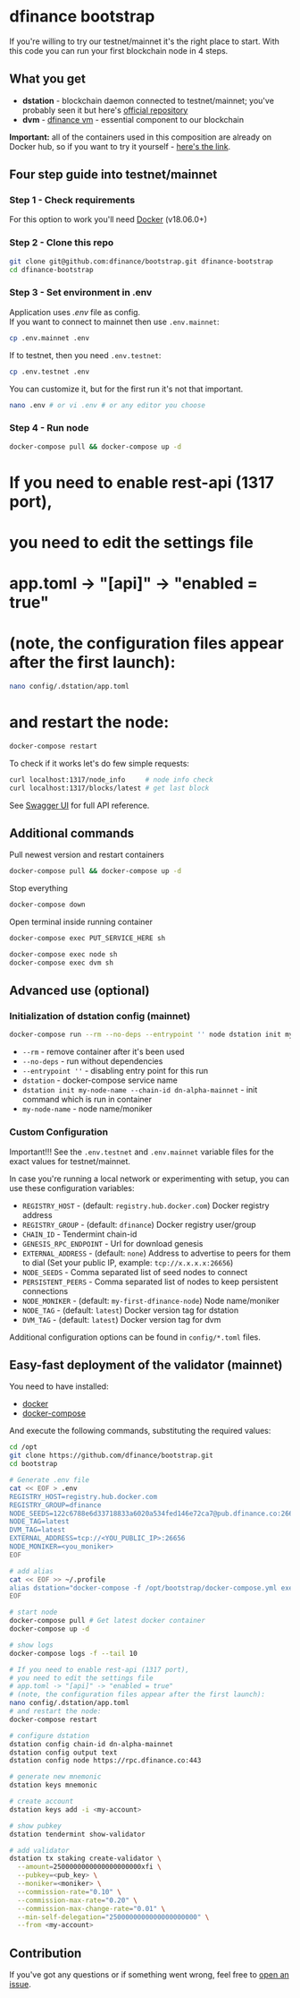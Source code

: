 # dfinance bootstrap

If you're willing to try our testnet/mainnet it's the right place to start. With this code you can run your first blockchain node in 4 steps.

## What you get

- **dstation** - blockchain daemon connected to testnet/mainnet; you've probably seen it but here's [official repository](https://github.com/dfinance/dstation)
- **dvm** - [dfinance vm](https://github.com/dfinance/dvm) - essential component to our blockchain

**Important:** all of the containers used in this composition are already on Docker hub, so if you want to try it yourself - [here's the link](https://hub.docker.com/u/dfinance).

## Four step guide into testnet/mainnet

### Step 1 - Check requirements

For this option to work you'll need [Docker](https://www.docker.com/products/docker-desktop) (v18.06.0+)

### Step 2 - Clone this repo

```bash
git clone git@github.com:dfinance/bootstrap.git dfinance-bootstrap
cd dfinance-bootstrap
```

### Step 3 - Set environment in .env

Application uses *.env* file as config.  
If you want to connect to mainnet then use `.env.mainnet`:
```bash
cp .env.mainnet .env
```
If to testnet, then you need `.env.testnet`:
```bash
cp .env.testnet .env
```
You can customize it, but for the first run it's not that important.
```bash
nano .env # or vi .env # or any editor you choose
```

### Step 4 - Run node

```bash
docker-compose pull && docker-compose up -d
```

# If you need to enable rest-api (1317 port),
# you need to edit the settings file 
# app.toml -> "[api]" -> "enabled = true"
# (note, the configuration files appear after the first launch):
```bash
nano config/.dstation/app.toml
```
# and restart the node:
```bash
docker-compose restart
```

To check if it works let's do few simple requests:

```bash
curl localhost:1317/node_info     # node info check
curl localhost:1317/blocks/latest # get last block
```

See [Swagger UI](https://swagger.dfinance.co) for full API reference.

## Additional commands

Pull newest version and restart containers

```bash
docker-compose pull && docker-compose up -d
```

Stop everything

```bash
docker-compose down
```

Open terminal inside running container

```bash
docker-compose exec PUT_SERVICE_HERE sh

docker-compose exec node sh
docker-compose exec dvm sh
```

## Advanced use (optional)

### Initialization of dstation config (mainnet)

```sh
docker-compose run --rm --no-deps --entrypoint '' node dstation init my-node-name --chain-id dn-alpha-mainnet
```

- `--rm` - remove container after it's been used
- `--no-deps` - run without dependencies
- `--entrypoint ''` - disabling entry point for this run
- `dstation` - docker-compose service name
- `dstation init my-node-name --chain-id dn-alpha-mainnet` - init command which is run in container
- `my-node-name` - node name/moniker

### Custom Configuration
Important!!! See the `.env.testnet` and `.env.mainnet` variable files for the exact values for testnet/mainnet.  

In case you're running a local network or experimenting with setup, you can use these configuration variables:

- `REGISTRY_HOST` - (default: `registry.hub.docker.com`) Docker registry address
- `REGISTRY_GROUP` - (default: `dfinance`) Docker registry user/group
- `CHAIN_ID` - Tendermint chain-id
- `GENESIS_RPC_ENDPOINT` - Url for download genesis
- `EXTERNAL_ADDRESS` - (default: `none`) Address to advertise to peers for them to dial (Set your public IP, example: `tcp://x.x.x.x:26656`)
- `NODE_SEEDS` - Comma separated list of seed nodes to connect
- `PERSISTENT_PEERS` - Comma separated list of nodes to keep persistent connections
- `NODE_MONIKER` - (default: `my-first-dfinance-node`) Node name/moniker
- `NODE_TAG` - (default: `latest`)  Docker version tag for dstation
- `DVM_TAG` - (default: `latest`) Docker version tag for dvm

Additional configuration options can be found in `config/*.toml` files.

## Easy-fast deployment of the validator (mainnet)
You need to have installed:
- [docker](https://docs.docker.com/engine/install/)
- [docker-compose](https://docs.docker.com/compose/install/)

And execute the following commands, substituting the required values:

```sh
cd /opt
git clone https://github.com/dfinance/bootstrap.git
cd bootstrap

# Generate .env file
cat << EOF > .env
REGISTRY_HOST=registry.hub.docker.com
REGISTRY_GROUP=dfinance
NODE_SEEDS=122c6788e6d33718833a6020a534fed146e72ca7@pub.dfinance.co:26656,e12f9bdb7d4490b00743017807327f6172c98b32@pub2.dfinance.co:26656
NODE_TAG=latest
DVM_TAG=latest
EXTERNAL_ADDRESS=tcp://<YOU_PUBLIC_IP>:26656
NODE_MONIKER=<you_moniker>
EOF

# add alias
cat << EOF >> ~/.profile
alias dstation="docker-compose -f /opt/bootstrap/docker-compose.yml exec node dstation"
EOF

# start node
docker-compose pull	# Get latest docker container
docker-compose up -d

# show logs
docker-compose logs -f --tail 10

# If you need to enable rest-api (1317 port),
# you need to edit the settings file 
# app.toml -> "[api]" -> "enabled = true"
# (note, the configuration files appear after the first launch):
nano config/.dstation/app.toml
# and restart the node:
docker-compose restart

# configure dstation
dstation config chain-id dn-alpha-mainnet
dstation config output text
dstation config node https://rpc.dfinance.co:443

# generate new mnemonic
dstation keys mnemonic

# create account
dstation keys add -i <my-account>

# show pubkey
dstation tendermint show-validator

# add validator
dstation tx staking create-validator \
  --amount=2500000000000000000000xfi \
  --pubkey=<pub_key> \
  --moniker=<moniker> \
  --commission-rate="0.10" \
  --commission-max-rate="0.20" \
  --commission-max-change-rate="0.01" \
  --min-self-delegation="2500000000000000000000" \
  --from <my-account>
```

## Contribution

If you've got any questions or if something went wrong, feel free to [open an issue](https://github.com/dfinance/bootstrap/issues/new).

